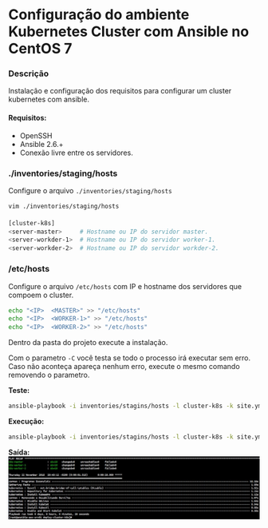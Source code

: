 # **Configuração do ambiente Kubernetes Cluster com Ansible no CentOS 7**

### **Descrição**

Instalação e configuração dos requisitos para configurar um cluster kubernetes
com ansible.

#### **Requisitos:**
 
 - OpenSSH
 - Ansible 2.6.+
 - Conexão livre entre os servidores.


### **./inventories/staging/hosts**

Configure o arquivo ```./inventories/staging/hosts```

```bash
vim ./inventories/staging/hosts

[cluster-k8s]
<server-master>     # Hostname ou IP do servidor master.
<server-workder-1>  # Hostname ou IP do servidor worker-1.
<server-workder-2>  # Hostname ou IP do servidor workder-2.
```

### **/etc/hosts**

Configure o arquivo ```/etc/hosts``` com IP e hostname dos servidores que compoem
o cluster.

```bash
echo "<IP>  <MASTER>" >> "/etc/hosts"
echo "<IP>  <WORKER-1>" >> "/etc/hosts"
echo "<IP>  <WORKER-2>" >> "/etc/hosts" 
```


Dentro da pasta do projeto execute a instalação.

Com o parametro ```-C``` você testa se todo o processo irá executar sem erro.
Caso não aconteça apareça nenhum erro, execute o mesmo comando removendo o parametro.

**Teste:**
```bash
ansible-playbook -i inventories/stagins/hosts -l cluster-k8s -k site.yml -C
```

**Execução:**
```bash
ansible-playbook -i inventories/stagins/hosts -l cluster-k8s -k site.yml
```

**Saída:**
![](/docs/images/img1.jpg)